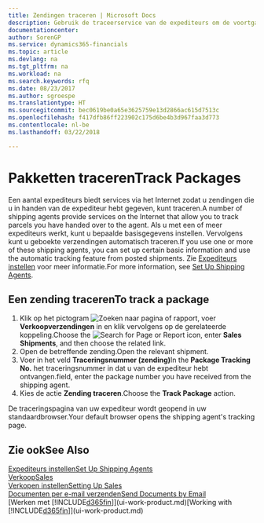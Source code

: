 ```yaml
---
title: Zendingen traceren | Microsoft Docs
description: Gebruik de traceerservice van de expediteurs om de voortgang van een zending te bekijken.
documentationcenter: 
author: SorenGP
ms.service: dynamics365-financials
ms.topic: article
ms.devlang: na
ms.tgt_pltfrm: na
ms.workload: na
ms.search.keywords: rfq
ms.date: 08/23/2017
ms.author: sgroespe
ms.translationtype: HT
ms.sourcegitcommit: bec0619be0a65e3625759e13d2866ac615d7513c
ms.openlocfilehash: f417dfb86ff223902c175d6be4b3d967faa3d773
ms.contentlocale: nl-be
ms.lasthandoff: 03/22/2018

---
```

# <a name="track-packages"></a><span data-ttu-id="4ca52-103">Pakketten traceren</span><span class="sxs-lookup"><span data-stu-id="4ca52-103">Track Packages</span></span>
<span data-ttu-id="4ca52-104">Een aantal expediteurs biedt services via het Internet zodat u zendingen die u in handen van de expediteur hebt gegeven, kunt traceren.</span><span class="sxs-lookup"><span data-stu-id="4ca52-104">A number of shipping agents provide services on the Internet that allow you to track parcels you have handed over to the agent.</span></span> <span data-ttu-id="4ca52-105">Als u met een of meer expediteurs werkt, kunt u bepaalde basisgegevens instellen. Vervolgens kunt u geboekte verzendingen automatisch traceren.</span><span class="sxs-lookup"><span data-stu-id="4ca52-105">If you use one or more of these shipping agents, you can set up certain basic information and use the automatic tracking feature from posted shipments.</span></span> <span data-ttu-id="4ca52-106">Zie [Expediteurs instellen](sales-how-to-set-up-shipping-agents.md) voor meer informatie.</span><span class="sxs-lookup"><span data-stu-id="4ca52-106">For more information, see [Set Up Shipping Agents](sales-how-to-set-up-shipping-agents.md).</span></span>

## <a name="to-track-a-package"></a><span data-ttu-id="4ca52-107">Een zending traceren</span><span class="sxs-lookup"><span data-stu-id="4ca52-107">To track a package</span></span>
1. <span data-ttu-id="4ca52-108">Klik op het pictogram ![Zoeken naar pagina of rapport](media/ui-search/search_small.png "pictogram Zoeken naar pagina of rapport"), voer **Verkoopverzendingen** in en klik vervolgens op de gerelateerde koppeling.</span><span class="sxs-lookup"><span data-stu-id="4ca52-108">Choose the ![Search for Page or Report](media/ui-search/search_small.png "Search for Page or Report icon") icon, enter **Sales Shipments**, and then choose the related link.</span></span>
2. <span data-ttu-id="4ca52-109">Open de betreffende zending.</span><span class="sxs-lookup"><span data-stu-id="4ca52-109">Open the relevant shipment.</span></span>
3. <span data-ttu-id="4ca52-110">Voer in het veld **Traceringsnummer (zending)**</span><span class="sxs-lookup"><span data-stu-id="4ca52-110">In the **Package Tracking No.**</span></span> <span data-ttu-id="4ca52-111">het traceringsnummer in dat u van de expediteur hebt ontvangen.</span><span class="sxs-lookup"><span data-stu-id="4ca52-111">field, enter the package number you have received from the shipping agent.</span></span>
4. <span data-ttu-id="4ca52-112">Kies de actie **Zending traceren**.</span><span class="sxs-lookup"><span data-stu-id="4ca52-112">Choose the **Track Package** action.</span></span>

<span data-ttu-id="4ca52-113">De traceringspagina van uw expediteur wordt geopend in uw standaardbrowser.</span><span class="sxs-lookup"><span data-stu-id="4ca52-113">Your default browser opens the shipping agent's tracking page.</span></span>

## <a name="see-also"></a><span data-ttu-id="4ca52-114">Zie ook</span><span class="sxs-lookup"><span data-stu-id="4ca52-114">See Also</span></span>
[<span data-ttu-id="4ca52-115">Expediteurs instellen</span><span class="sxs-lookup"><span data-stu-id="4ca52-115">Set Up Shipping Agents</span></span>](sales-how-to-set-up-shipping-agents.md)  
[<span data-ttu-id="4ca52-116">Verkoop</span><span class="sxs-lookup"><span data-stu-id="4ca52-116">Sales</span></span>](sales-manage-sales.md)  
[<span data-ttu-id="4ca52-117">Verkopen instellen</span><span class="sxs-lookup"><span data-stu-id="4ca52-117">Setting Up Sales</span></span>](sales-setup-sales.md)  
[<span data-ttu-id="4ca52-118">Documenten per e-mail verzenden</span><span class="sxs-lookup"><span data-stu-id="4ca52-118">Send Documents by Email</span></span>](ui-how-send-documents-email.md)  
<span data-ttu-id="4ca52-119">[Werken met [!INCLUDE[d365fin](includes/d365fin_md.md)]](ui-work-product.md)</span><span class="sxs-lookup"><span data-stu-id="4ca52-119">[Working with [!INCLUDE[d365fin](includes/d365fin_md.md)]](ui-work-product.md)</span></span>

